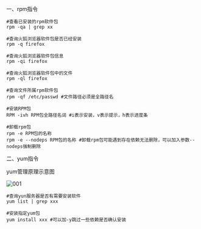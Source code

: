 一、rpm指令

```shell
#查看已安装的rpm软件包
rpm -qa | grep xx

#查询火狐浏览器软件包是否已经安装
rpm -q firefox

#查询火狐浏览器软件包信息
rpm -qi firefox

#查询火狐浏览器软件包中的文件
rpm -ql firefox

#查询文件所属rpm软件包
rpm -qf /etc/passwd #文件路径必须是全路径名

#安装RPM包
RPM -ivh RPM包全路径名词 #i表示安装，v表示提示，h表示进度条

#卸载rpm包
rpm -e RPM包的名称
rpm -e --nodeps RPM包的名称 #卸载rpm包可能遇到存在依赖无法删除，可以加入参数--nodeps强制删除
```

二、yum指令

yum管理原理示意图

![001](D:\Linux_Notes\Linux的RPM和YUM\001.png)

```shell
#查询yun服务器是否有需要安装软件
yum list | grep xxx

#安装指定yum包
yum install xxx #可以加-y跳过一些依赖是否确认安装
```



